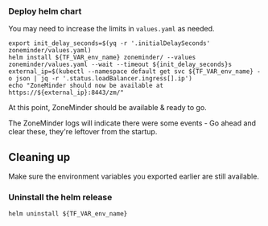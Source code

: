 ### Deploy helm chart

You may need to increase the limits in `values.yaml` as needed.

```
export init_delay_seconds=$(yq -r '.initialDelaySeconds' zoneminder/values.yaml)
helm install ${TF_VAR_env_name} zoneminder/ --values zoneminder/values.yaml --wait --timeout ${init_delay_seconds}s
external_ip=$(kubectl --namespace default get svc ${TF_VAR_env_name} -o json | jq -r '.status.loadBalancer.ingress[].ip')
echo "ZoneMinder should now be available at https://${external_ip}:8443/zm/"
```

At this point, ZoneMinder should be available & ready to go.

The ZoneMinder logs will indicate there were some events - Go ahead and clear these, they're leftover from the startup.

## Cleaning up

Make sure the environment variables you exported earlier are still available.

### Uninstall the helm release

```
helm uninstall ${TF_VAR_env_name}
```